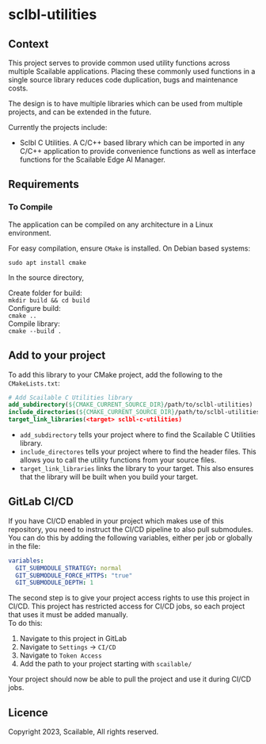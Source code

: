 # sclbl-utilities

## Context

This project serves to provide common used utility functions across multiple Scailable applications. Placing these commonly used functions in a single source library reduces code duplication, bugs and maintenance costs.

The design is to have multiple libraries which can be used from multiple projects, and can be extended in the future.

Currently the projects include:

- Sclbl C Utilities. A C/C++ based library which can be imported in any C/C++ application to provide convenience functions as well as interface functions for the Scailable Edge AI Manager.

## Requirements

### To Compile

The application can be compiled on any architecture in a Linux environment.

For easy compilation, ensure `CMake` is installed. On Debian based systems:

```sudo apt install cmake```

In the source directory,

Create folder for build:\
```mkdir build && cd build```\
Configure build:\
```cmake ..```\
Compile library:\
```cmake --build .```

## Add to your project

To add this library to your CMake project, add the following to the `CMakeLists.txt`:

``` cmake
# Add Scailable C Utilities library
add_subdirectory(${CMAKE_CURRENT_SOURCE_DIR}/path/to/sclbl-utilities)
include_directories(${CMAKE_CURRENT_SOURCE_DIR}/path/to/sclbl-utilities/include)
target_link_libraries(<target> sclbl-c-utilities)
```

- `add_subdirectory` tells your project where to find the Scailable C Utilities library.
- `include_directores` tells your project where to find the header files. This allows you to call the utility functions from your source files.
- `target_link_libraries` links the library to your target. This also ensures that the library will be built when you build your target.

## GitLab CI/CD

If you have CI/CD enabled in your project which makes use of this repository, you need to instruct the CI/CD pipeline to also pull submodules. You can do this by adding the following variables, either per job or globally in the file:

``` yaml
variables:
  GIT_SUBMODULE_STRATEGY: normal
  GIT_SUBMODULE_FORCE_HTTPS: "true"
  GIT_SUBMODULE_DEPTH: 1
```

The second step is to give your project access rights to use this project in CI/CD. This project has restricted access for CI/CD jobs, so each project that uses it must be added manually. \
To do this: 

1. Navigate to this project in GitLab
2. Navigate to `Settings` -> `CI/CD`
3. Navigate to `Token Access`
4. Add the path to your project starting with `scailable/`

Your project should now be able to pull the project and use it during CI/CD jobs.

## Licence

Copyright 2023, Scailable, All rights reserved.